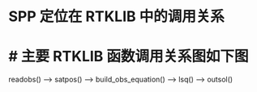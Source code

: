# SPP 定位在 RTKLIB 中的调用关系
# # 主要 RTKLIB 函数调用关系图如下图
readobs() --> satpos() --> build_obs_equation() --> lsq() --> outsol()
